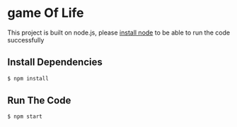# game Of Life

This project is built on node.js, please [install node](https://nodejs.org/en/download/) to be able to run the code successfully 


## Install Dependencies 
```sh
$ npm install
```

## Run The Code 
```sh 
$ npm start
```